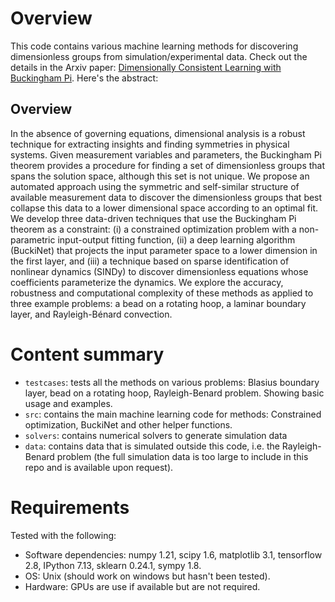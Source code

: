 # Overview
 This code contains various machine learning methods for discovering dimensionless groups from simulation/experimental data. Check out the details in the Arxiv paper: [Dimensionally Consistent Learning with Buckingham Pi](https://arxiv.org/abs/2202.04643). Here's the abstract:

## Overview
In the absence of governing equations, dimensional analysis is a robust technique for extracting insights and finding symmetries in physical systems. Given measurement variables and parameters, the Buckingham Pi theorem provides a procedure for finding a set of dimensionless groups that spans the solution space, although this set is not unique. We propose an automated approach using the symmetric and self-similar structure of available measurement data to discover the dimensionless groups that best collapse this data to a lower dimensional space according to an optimal fit. We develop three data-driven techniques that use the Buckingham Pi theorem as a constraint: (i) a constrained optimization problem with a non-parametric input-output fitting function, (ii) a deep learning algorithm (BuckiNet) that projects the input parameter space to a lower dimension in the first layer, and (iii) a technique based on sparse identification of nonlinear dynamics (SINDy) to discover dimensionless equations whose coefficients parameterize the dynamics. We explore the accuracy, robustness and computational complexity of these methods as applied to three example problems: a bead on a rotating hoop, a laminar boundary layer, and Rayleigh-Bénard convection.

# Content summary
- `testcases`: tests all the methods on various problems: Blasius boundary layer, bead on a rotating hoop, Rayleigh-Benard problem. Showing basic usage and examples.
- `src`: contains the main machine learning code for methods: Constrained optimization, BuckiNet and other helper functions.
- `solvers`: contains numerical solvers to generate simulation data
- `data`: contains data that is simulated outside this code, i.e. the Rayleigh-Benard problem (the full simulation data is too large to include in this repo and is available upon request).

# Requirements

Tested with the following:
- Software dependencies: numpy 1.21, scipy 1.6, matplotlib 3.1, tensorflow 2.8, IPython 7.13, sklearn 0.24.1, sympy 1.8.
- OS: Unix (should work on windows but hasn't been tested).
- Hardware: GPUs are use if available but are not required. 
